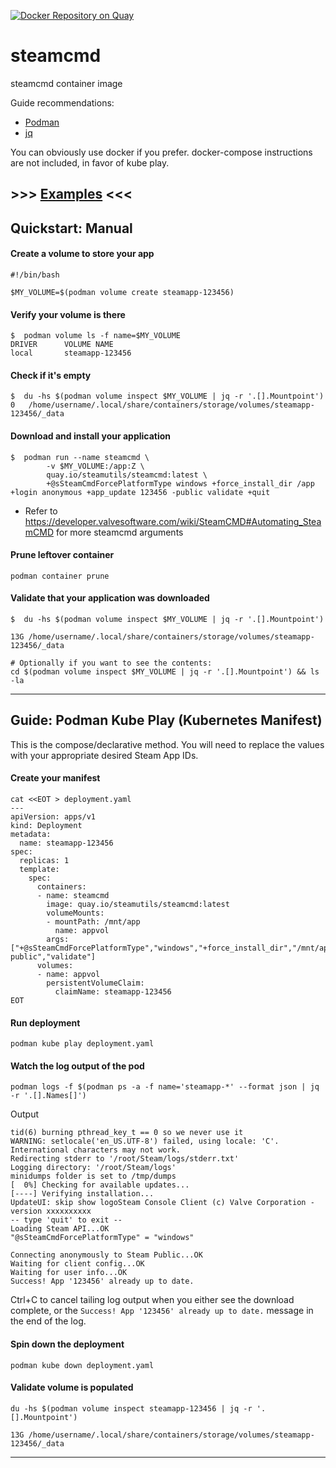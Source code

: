[![Docker Repository on Quay](https://quay.io/repository/steamutils/steamcmd/status "Docker Repository on Quay")](https://quay.io/repository/steamutils/steamcmd)
# steamcmd
steamcmd container image

Guide recommendations:

* [Podman](https://podman.io/)
* [jq](https://jqlang.github.io/jq/download/)

You can obviously use docker if you prefer. docker-compose instructions are not included, in favor of kube play.

## >>> [Examples](github.com/steamutils/steamcmd/examples) <<<

## Quickstart: Manual

#### Create a volume to store your app

```
#!/bin/bash

$MY_VOLUME=$(podman volume create steamapp-123456)
```

#### Verify your volume is there
```
$  podman volume ls -f name=$MY_VOLUME
DRIVER      VOLUME NAME
local       steamapp-123456
```

#### Check if it's empty
```
$  du -hs $(podman volume inspect $MY_VOLUME | jq -r '.[].Mountpoint')
0	/home/username/.local/share/containers/storage/volumes/steamapp-123456/_data
```

#### Download and install your application
```
$  podman run --name steamcmd \
        -v $MY_VOLUME:/app:Z \
        quay.io/steamutils/steamcmd:latest \
        +@sSteamCmdForcePlatformType windows +force_install_dir /app +login anonymous +app_update 123456 -public validate +quit
```
* Refer to https://developer.valvesoftware.com/wiki/SteamCMD#Automating_SteamCMD for more steamcmd arguments

#### Prune leftover container
```
podman container prune
```

#### Validate that your application was downloaded
```
$  du -hs $(podman volume inspect $MY_VOLUME | jq -r '.[].Mountpoint')

13G	/home/username/.local/share/containers/storage/volumes/steamapp-123456/_data

# Optionally if you want to see the contents:
cd $(podman volume inspect $MY_VOLUME | jq -r '.[].Mountpoint') && ls -la
```

---

## Guide: Podman Kube Play (Kubernetes Manifest)

This is the compose/declarative method. You will need to replace the values with your appropriate desired Steam App IDs.

#### Create your manifest
```
cat <<EOT > deployment.yaml
---
apiVersion: apps/v1
kind: Deployment
metadata:
  name: steamapp-123456
spec:
  replicas: 1
  template:
    spec:
      containers:
      - name: steamcmd
        image: quay.io/steamutils/steamcmd:latest
        volumeMounts:
        - mountPath: /mnt/app
          name: appvol
        args: ["+@sSteamCmdForcePlatformType","windows","+force_install_dir","/mnt/app","+login","anonymous","+app_update","123456","-public","validate"]
      volumes:
      - name: appvol
        persistentVolumeClaim:
          claimName: steamapp-123456
EOT
```
#### Run deployment
```
podman kube play deployment.yaml
```

#### Watch the log output of the pod
```
podman logs -f $(podman ps -a -f name='steamapp-*' --format json | jq -r '.[].Names[]')
```
Output
```
tid(6) burning pthread_key_t == 0 so we never use it
WARNING: setlocale('en_US.UTF-8') failed, using locale: 'C'. International characters may not work.
Redirecting stderr to '/root/Steam/logs/stderr.txt'
Logging directory: '/root/Steam/logs'
minidumps folder is set to /tmp/dumps
[  0%] Checking for available updates...
[----] Verifying installation...
UpdateUI: skip show logoSteam Console Client (c) Valve Corporation - version xxxxxxxxxx
-- type 'quit' to exit --
Loading Steam API...OK
"@sSteamCmdForcePlatformType" = "windows"

Connecting anonymously to Steam Public...OK
Waiting for client config...OK
Waiting for user info...OK
Success! App '123456' already up to date.
```
Ctrl+C to cancel tailing log output when you either see the download complete, or the `Success! App '123456' already up to date.` message in the end of the log.

#### Spin down the deployment

```
podman kube down deployment.yaml
```

#### Validate volume is populated 
```
du -hs $(podman volume inspect steamapp-123456 | jq -r '.[].Mountpoint')

13G	/home/username/.local/share/containers/storage/volumes/steamapp-123456/_data
```

---
